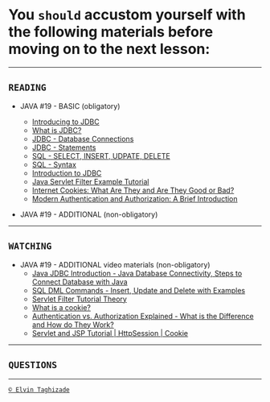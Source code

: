 # You `should` accustom yourself with the following materials before moving on to the next lesson:
---

## `READING`

- JAVA #19 - BASIC (obligatory)
    - [Introducing to JDBC](https://www.mysqltutorial.org/mysql-jdbc-tutorial/jdbc-overview/)
    - [What is JDBC?](https://www.tutorialspoint.com/jdbc/jdbc-quick-guide.htm)
    - [JDBC - Database Connections](https://www.tutorialspoint.com/jdbc/jdbc-db-connections.htm)
    - [JDBC - Statements](https://www.tutorialspoint.com/jdbc/jdbc-statements.htm)
    - [SQL - SELECT, INSERT, UDPATE, DELETE](https://www.pluralsight.com/guides/manipulating-data-using-insert-update-delete-sql-server)
    - [SQL - Syntax](https://www.tutorialspoint.com/sql/sql-syntax.htm)
    - [Introduction to JDBC](https://www.baeldung.com/java-jdbc)
    - [Java Servlet Filter Example Tutorial](https://www.journaldev.com/1933/java-servlet-filter-example-tutorial)
    - [Internet Cookies: What Are They and Are They Good or Bad?](https://blog.sucuri.net/2019/08/internet-cookies-what-are-they-and-are-they-good-or-bad.html)
    - [Modern Authentication and Authorization: A Brief Introduction](https://dzone.com/articles/modern-authentication-and-authorization-a-brief-in)

- JAVA #19 - ADDITIONAL (non-obligatory)

 ---

## `WATCHING`

- JAVA #19 - ADDITIONAL video materials (non-obligatory)
    - [Java JDBC Introduction - Java Database Connectivity, Steps to Connect Database with Java](https://www.youtube.com/watch?v=lGNgS00nz_0)
    - [SQL DML Commands - Insert, Update and Delete with Examples](https://www.youtube.com/watch?v=XiKB5FHXsqw)
    - [Servlet Filter Tutorial Theory](https://www.youtube.com/watch?v=w5GfmTUHAnM)
    - [What is a cookie?](https://www.youtube.com/watch?v=I01XMRo2ESg)
    - [Authentication vs. Authorization Explained - What is the Difference and How do They Work?](https://www.youtube.com/watch?v=0Vm_UK8BWls)
    - [Servlet and JSP Tutorial | HttpSession | Cookie](https://www.youtube.com/watch?v=5tLGwdyPGRY)

---

## `QUESTIONS`

---

[`© Elvin Taghizade`](elvintaghiyev184@gmail.com)